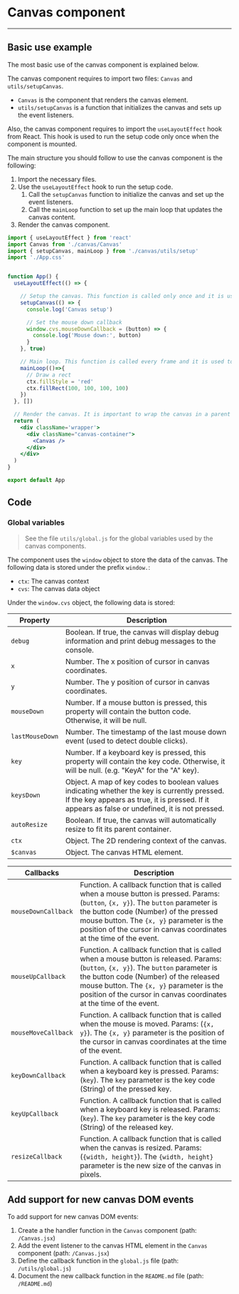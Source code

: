 # Canvas component
-----------------------------------------------

## Basic use example

The most basic use of the canvas component is explained below. 

The canvas component requires to import two files: `Canvas` and `utils/setupCanvas`.
- `Canvas` is the component that renders the canvas element.
- `utils/setupCanvas` is a function that initializes the canvas and sets up the event listeners.

Also, the canvas component requires to import the `useLayoutEffect` hook from React. This hook is used to run the setup code only once when the component is mounted.

The main structure you should follow to use the canvas component is the following:
1. Import the necessary files.
2. Use the `useLayoutEffect` hook to run the setup code.
   1. Call the `setupCanvas` function to initialize the canvas and set up the event listeners.
   2. Call the `mainLoop` function to set up the main loop that updates the canvas content.
3. Render the canvas component.


```jsx
import { useLayoutEffect } from 'react'
import Canvas from './canvas/Canvas'
import { setupCanvas, mainLoop } from './canvas/utils/setup'
import './App.css'


function App() {
  useLayoutEffect(() => {

    // Setup the canvas. This function is called only once and it is used to initialize the canvas and set up the event listeners.
    setupCanvas(() => {
      console.log('Canvas setup')

      // Set the mouse down callback
      window.cvs.mouseDownCallback = (button) => {
        console.log('Mouse down:', button)
      }
    }, true)

    // Main loop. This function is called every frame and it is used to update the canvas content.
    mainLoop(()=>{
      // Draw a rect
      ctx.fillStyle = 'red'
      ctx.fillRect(100, 100, 100, 100)
    })
  }, [])

  // Render the canvas. It is important to wrap the canvas in a parent container since the canvas will automatically resize to fit its parent container. ⚠️
  return (
    <div className='wrapper'>
      <div className="canvas-container">
        <Canvas />
      </div>
    </div>
  )
}

export default App
```

## Code

### Global variables

> See the file `utils/global.js` for the global variables used by the canvas components.

The component uses the `window` object to store the data of the canvas. The following data is stored under the prefix `window.`:
- `ctx`: The canvas context
- `cvs`: The canvas data object

Under the `window.cvs` object, the following data is stored:

Property | Description
--- | ---
`debug` | Boolean. If true, the canvas will display debug information and print debug messages to the console.
`x` | Number. The x position of cursor in canvas coordinates.
`y` | Number. The y position of cursor in canvas coordinates.
`mouseDown` | Number. If a mouse button is pressed, this property will contain the button code. Otherwise, it will be null.
`lastMouseDown` | Number. The timestamp of the last mouse down event (used to detect double clicks).
`key` | Number. If a keyboard key is pressed, this property will contain the key code. Otherwise, it will be null. (e.g. "KeyA" for the "A" key).
`keysDown` | Object. A map of key codes to boolean values indicating whether the key is currently pressed. If the key appears as true, it is pressed. If it appears as false or undefined, it is not pressed.
`autoResize` | Boolean. If true, the canvas will automatically resize to fit its parent container.
`ctx` | Object. The 2D rendering context of the canvas.
`$canvas` | Object. The canvas HTML element.

Callbacks | Description
--- | ---
`mouseDownCallback` | Function. A callback function that is called when a mouse button is pressed. Params: (`button`, `{x, y}`). The `button` parameter is the button code (Number) of the pressed mouse button. The `{x, y}` parameter is the position of the cursor in canvas coordinates at the time of the event.
`mouseUpCallback` | Function. A callback function that is called when a mouse button is released. Params: (`button`, `{x, y}`). The `button` parameter is the button code (Number) of the released mouse button. The `{x, y}` parameter is the position of the cursor in canvas coordinates at the time of the event.
`mouseMoveCallback` | Function. A callback function that is called when the mouse is moved. Params: (`{x, y}`). The `{x, y}` parameter is the position of the cursor in canvas coordinates at the time of the event.
`keyDownCallback` | Function. A callback function that is called when a keyboard key is pressed. Params: (`key`). The `key` parameter is the key code (String) of the pressed key.
`keyUpCallback` | Function. A callback function that is called when a keyboard key is released. Params: (`key`). The `key` parameter is the key code (String) of the released key.
`resizeCallback` | Function. A callback function that is called when the canvas is resized. Params: (`{width, height}`). The `{width, height}` parameter is the new size of the canvas in pixels.

## Add support for new canvas DOM events

To add support for new canvas DOM events:
1. Create a the handler function in the `Canvas` component (path: `/Canvas.jsx`)
2. Add the event listener to the canvas HTML element in the `Canvas` component (path: `/Canvas.jsx`)
3. Define the callback function in the `global.js` file (path: `/utils/global.js`)
4. Document the new callback function in the `README.md` file (path: `/README.md`)